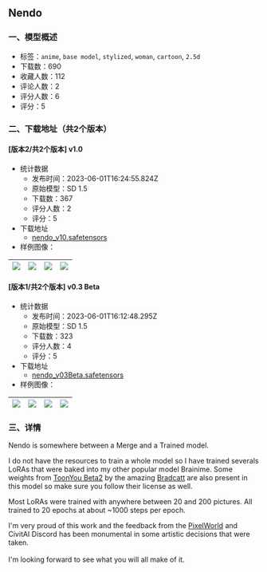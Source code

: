 ## Nendo
### 一、模型概述

- 标签：`anime`, `base model`, `stylized`, `woman`, `cartoon`, `2.5d`
- 下载数：690
- 收藏人数：112
- 评论人数：2
- 评分人数：6
- 评分：5

### 二、下载地址（共2个版本）

#### [版本2/共2个版本] v1.0

- 统计数据
  - 发布时间：2023-06-01T16:24:55.824Z
  - 原始模型：SD 1.5
  - 下载数：367
  - 评分人数：2
  - 评分：5
- 下载地址
  - [nendo_v10.safetensors](https://civitai.com/api/download/models/87088)
- 样例图像：

| <img src="https://image.civitai.com/xG1nkqKTMzGDvpLrqFT7WA/8164ab76-9cf4-40ce-861d-06c58292b298/width=450/1027052.jpeg" /> | <img src="https://image.civitai.com/xG1nkqKTMzGDvpLrqFT7WA/6983f1ca-7609-4520-83eb-653a726491b0/width=450/1027062.jpeg" /> | <img src="https://image.civitai.com/xG1nkqKTMzGDvpLrqFT7WA/32c01eda-0b9f-4b3f-bb5c-5d2fa54b4b39/width=450/1027069.jpeg" /> | <img src="https://image.civitai.com/xG1nkqKTMzGDvpLrqFT7WA/e3bbe002-6a53-4bcb-acab-0eda35a61f0a/width=450/994878.jpeg" /> |
| ---- | ---- | ---- | ---- |

#### [版本1/共2个版本] v0.3 Beta

- 统计数据
  - 发布时间：2023-06-01T16:12:48.295Z
  - 原始模型：SD 1.5
  - 下载数：323
  - 评分人数：4
  - 评分：5
- 下载地址
  - [nendo_v03Beta.safetensors](https://civitai.com/api/download/models/82747)
- 样例图像：

| <img src="https://image.civitai.com/xG1nkqKTMzGDvpLrqFT7WA/1c7f7f22-b858-4ed1-b6c9-65dd1b2b2f43/width=450/931777.jpeg" /> | <img src="https://image.civitai.com/xG1nkqKTMzGDvpLrqFT7WA/a5205fba-3a83-4bf5-b524-b9a20e10be8e/width=450/931774.jpeg" /> | <img src="https://image.civitai.com/xG1nkqKTMzGDvpLrqFT7WA/bf0aeba1-edc2-4375-906a-0fe952975117/width=450/931771.jpeg" /> | <img src="https://image.civitai.com/xG1nkqKTMzGDvpLrqFT7WA/62713cba-0a91-43c3-816d-d54908f14e37/width=450/931772.jpeg" /> |
| ---- | ---- | ---- | ---- |


### 三、详情
<p>Nendo is somewhere between a Merge and a Trained model.<br /></p><p>I do not have the resources to train a whole model so I have trained severals LoRAs that were baked into my other popular model Brainime. Some weights from <a rel="ugc" href="https://civitai.com/models/30240/toonyou">ToonYou Beta2</a> by the amazing <a rel="ugc" href="https://civitai.com/user/Bradcatt">Bradcatt</a> are also present in this model so make sure you follow their license as well.</p><p></p><p>Most LoRAs were trained with anywhere between 20 and 200 pictures. All trained to 20 epochs at about ~1000 steps per epoch.</p><p></p><p>I'm very proud of this work and the feedback from the <a rel="ugc" href="https://discord.gg/c4XvQM7v">PixelWorld</a> and CivitAI Discord has been monumental in some artistic decisions that were taken.<br /><br />I'm looking forward to see what you will all make of it.</p>